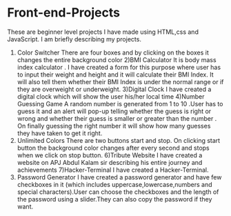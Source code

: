 # Front-end-Projects
These are beginner level projects I have made using HTML,css and JavaScript. I am briefly describing my projects.

1) Color Switcher
There are four boxes and by clicking on the boxes it changes the entire background color
2)BMI Calculator
It is body mass index calculator . I have created a form for this purpose  where user has to input their weight and height and it will calculate  their BMI Index. It will also tell them whether their BMI Index is under  the normal range or if they are overweight or underweight.
3)Digital Clock
 I have created a digital clock which will show the user his/her local time
4)Number Guessing Game
A random number is generated from 1 to 10 .User has to guess it and an alert will pop-up telling whether the guess is right or wrong and  whether their guess  is smaller or greater than the number . On finally guessing the right number it will show how many guesses they have taken to get it right.
5) Unlimited Colors
There are two buttons start and stop. On clicking start button the background color changes after every second and stops when we click on stop button.
6)Tribute Website
I have created a website on APJ Abdul Kalam sir describing his entire  journey and achievements
7)Hacker-Terminal
I have created a Hacker-Terminal.
8) Password Generator
I have created a password generator and have few checkboxes in it (which includes uppercase,lowercase,numbers and special characters).User can choose the checkboxes and the length of the password using a slider.They can also copy the password if they want.



